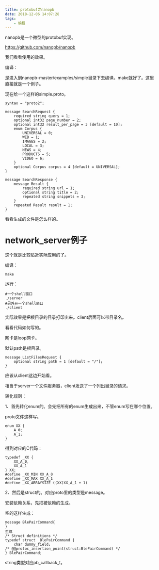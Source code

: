 ```yaml
---
title: protobuf之nanopb
date: 2018-12-06 14:07:28
tags:
	- 编程
---
```






nanopb是一个微型的protobuf实现。

https://github.com/nanopb/nanopb

我们看看使用的效果。

编译：

是进入到nanopb-master/examples/simple目录下去编译。make就好了。这里直接就是一个例子。



现在给一个这样的simple.proto。

```
syntax = "proto2";

message SearchRequest {
    required string query = 1;
    optional int32 page_number = 2;
    optional int32 result_per_page = 3 [default = 10];
    enum Corpus {
        UNIVERSAL = 0;
        WEB = 1;
        IMAGES = 2;
        LOCAL = 3;
        NEWS = 4;
        PRODUCTS = 5;
        VIDEO = 6;
    }
    optional Corpus corpus = 4 [default = UNIVERSAL];
}

message SearchResponse {
    message Result {
        required string url = 1;
        optional string title = 2;
        repeated string snippets = 3;
    }
    repeated Result result = 1;
}
```

看看生成的文件是怎么样的。



# network_server例子

这个就是比较贴近实际应用的了。

编译：

```
make
```

运行：

```
#一个shell窗口
./server
#另外开一个shell窗口
./client 
```

实际效果是把根目录的目录打印出来。client后面可以带目录名。

看看代码如何写的。

网卡是loop网卡。

默认path是根目录。

```
message ListFilesRequest {
    optional string path = 1 [default = "/"];
}
```

应该从client这边开始看。

相当于server一个文件服务器，client发送了一个列出目录的请求。





转化规则：

1、首先转化enum的。会先把所有的enum生成出来，不管enum写在哪个位置。

proto文件这样写。

```
enum XX {
    A_0;
    A_1;
}
```

得到对应的C代码：

```
typedef _XX {
    XX_A_0,
    XX_A_1
} XX;
#define _XX_MIN XX_A_0
#define _XX_MAX XX_A_1
#define _XX_ARRAYSIZE ((XX)XX_A_1 + 1)
```

2、然后是struct的。对应proto里的类型是message。

安装依赖关系，先把被依赖的生成。

空的这样生成：

```
message BlePairCommand{
}
生成
/* Struct definitions */
typedef struct _BlePairCommand {
    char dummy_field;
/* @@protoc_insertion_point(struct:BlePairCommand) */
} BlePairCommand;
```

string类型对应pb_callback_t。

